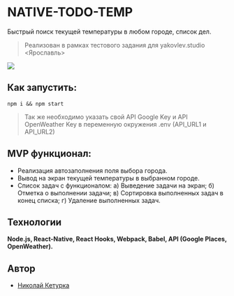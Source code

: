 # NATIVE-TODO-TEMP

Быстрый поиск текущей температуры в любом городе, список дел. 

> Реализован в рамках тестового задания для yakovlev.studio <Ярославль>

![](previewvideo.gif)

## Как запустить:

``npm i && npm start``

> Так же необходимо указать свой API Google Key  и API OpenWeather Key в переменную окружения .env (API_URL1 и API_URL2)

## MVP функционал:

- Реализация автозаполнения поля выбора города.
- Вывод на экран текущей температуры в выбранном городе.
- Список задач с функционалом:
а) Выведение задачи на экран;
б) Отметка о выполнении задачи;
в) Сортировка выполненных задач в конец списка;
г) Удаление выполненных задач.


## Технологии

**Node.js, React-Native, React Hooks, Webpack, Babel, API (Google Places, OpenWeather).**

## Автор

- [Николай Кетурка](https://github.com/Neek7777)